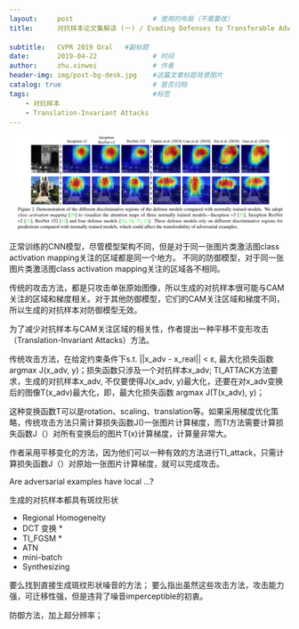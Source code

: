 ```yaml
---
layout:     post   				    # 使用的布局（不需要改）
title:      对抗样本论文集解读 (一) / Evading Defenses to Transferable Adversarial Examples by Translation-Invariant Attacks

subtitle:   CVPR 2019 Oral   #副标题
date:       2019-04-22 				# 时间
author:     zhu.xinwei 		    	# 作者
header-img: img/post-bg-desk.jpg 	#这篇文章标题背景图片
catalog: true 						# 是否归档
tags:								#标签
    - 对抗样本
    - Translation-Invariant Attacks
---
```


![](/img/adversarial_examples/different_discriminative_regions.PNG)

正常训练的CNN模型，尽管模型架构不同，但是对于同一张图片类激活图class activation mapping关注的区域都是同一个地方。
不同的防御模型，对于同一张图片类激活图class activation mapping关注的区域各不相同。

传统的攻击方法，都是只攻击单张原始图像，所以生成的对抗样本很可能与CAM关注的区域和梯度相关。对于其他防御模型，它们的CAM关注区域和梯度不同，所以生成的对抗样本对防御模型无效。


为了减少对抗样本与CAM关注区域的相关性，作者提出一种平移不变形攻击（Translation-Invariant Attacks）方法。

传统攻击方法，在给定约束条件下s.t. ||x_adv - x_real|| < ε, 最大化损失函数 argmax J(x_adv, y)；损失函数只涉及一个对抗样本x_adv;
TI_ATTACK方法要求，生成的对抗样本x_adv, 不仅要使得J(x_adv, y)最大化，还要在对x_adv变换后的图像T(x_adv)最大化，即，最大化损失函数 argmax J(T(x_adv), y)；

这种变换函数T可以是rotation、scaling、translation等。如果采用梯度优化策略，传统攻击方法只需计算损失函数J()一张图片计算梯度，而TI方法需要计算损失函数J（）对所有变换后的图片T(x)计算梯度，计算量非常大。

作者采用平移变化的方法，因为他们可以一种有效的方法进行TI_attack，只需计算损失函数J（）对原始一张图片计算梯度，就可以完成攻击。


Are adversarial examples have local ...?


生成的对抗样本都具有斑纹形状
- Regional Homogeneity
- DCT 变换 *
- TI_FGSM  *
- ATN
- mini-batch
- Synthesizing

要么找到直接生成斑纹形状噪音的方法；
要么指出虽然这些攻击方法，攻击能力强，可迁移性强，但是违背了噪音imperceptible的初衷。

防御方法，加上超分辨率；